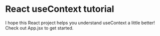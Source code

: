 # React useContext tutorial

I hope this React project helps you understand useContext a little better! Check out App.jsx to get started.